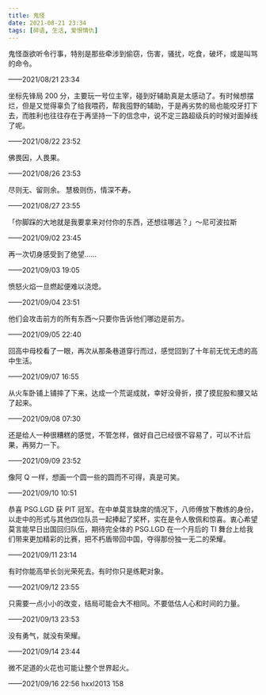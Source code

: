 ```yaml
---
title: 鬼怪
date: 2021-08-21 23:34
tags: [碎语, 生活, 爱恨情仇]
---
```


鬼怪亟欲听令行事，特别是那些牵涉到偷窃，伤害，骚扰，吃食，破坏，或是叫骂的命令。

——2021/08/21 23:34

坐标先锋局 200 分，主要玩一号位主宰，碰到好辅助真是太感动了。有时候想摆烂，但是又觉得辜负了给我喂药，帮我囤野的辅助，于是再劣势的局也能咬牙打下去，而胜利也往往存在于再坚持一下的信念中，说不定三路超级兵的时候对面掉线了呢。

——2021/08/22 23:52

佛畏因，人畏果。

——2021/08/26 23:53

尽则无、留则余。 慧极则伤，情深不寿。

——2021/08/27 23:55

「你脚踩的大地就是我要拿来对付你的东西，还想往哪逃？」～尼可波拉斯

——2021/09/02 23:45

再一次切身感受到了绝望……

——2021/09/03 19:05

愤怒火焰一旦燃起便难以浇熄。

——2021/09/04 23:51

他们会攻击前方的所有东西～只要你告诉他们哪边是前方。

——2021/09/05 22:40

回高中母校看了一眼，再次从那条巷道穿行而过，感觉回到了十年前无忧无虑的高中生活。

——2021/09/07 16:55

从火车卧铺上铺摔了下来，达成一个荒诞成就，幸好没骨折，摸了摸屁股和腰又站了起来。

——2021/09/08 07:30

还是给人一种很糟糕的感觉，不管怎样，做好自己已经很不容易了，可以不计后果，再努力一下。

——2021/09/09 23:52

像阿 Q 一样，想画一个圆一些的圆而不可得，真是可笑。

——2021/09/10 10:51

恭喜 PSG.LGD 获 PIT 冠军。在中单莫言缺席的情况下，八师傅放下教练的身份，以走中的形式与其他四位队员一起捧起了奖杯，实在是令人敬佩和惊喜。衷心希望莫言能早日出国回归队伍，期待完全体的 PSG.LGD 在一个月后的 TI 舞台上给我们带来更加精彩的比赛，把不朽盾带回中国，夺得那份独一无二的荣耀。

——2021/09/11 23:14

有时你能高举长剑光荣死去。有时你只是练靶对象。

——2021/09/12 23:55

只需要一点小小的改变，结局可能会大不相同。不要低估人心和时间的力量。

——2021/09/13 23:53

没有勇气，就没有荣耀。

——2021/09/14 23:44

微不足道的火花也可能让整个世界起火。

——2021/09/16 22:56 hxxl2013 158
